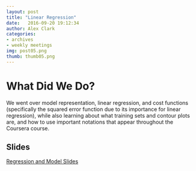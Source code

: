 ```yaml
---
layout: post
title: "Linear Regression"
date: 	2016-09-20 19:12:34
author: Alex Clark
categories:
- archives
- weekly meetings
img: post05.png
thumb: thumb05.png
---
```


# What Did We Do?

We went over model representation, linear regression, and cost functions (specifically the squared error function due to its importance for linear regression), while also learning about what training sets and contour plots are, and how to use important notations that appear throughout the Coursera course.

## Slides

[Regression and Model Slides](https://docs.google.com/presentation/d/1qX7rltRX7yeBwdSYoLZZGapIGktC619Sjdas1PtaUmw/edit?usp=sharing)

[hampden]: https://github.com/jekyll/jekyll